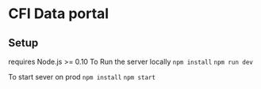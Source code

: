 # CFI Data portal
## Setup
requires Node.js >= 0.10
To Run the server locally
`npm install`
`npm run dev`

To start sever on prod
`npm install`
`npm start`